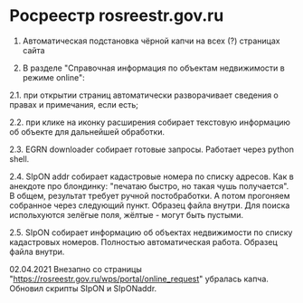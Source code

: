 # Росреестр rosreestr.gov.ru
1. Автоматическая подстановка чёрной капчи на всех (?) страницах сайта


2. В разделе "Справочная информация по объектам недвижимости в режиме online":

2.1. при открытии страниц автоматически разворачивает сведения о правах и примечания, если есть;

2.2. при клике на иконку расширения собирает текстовую информацию об объекте для дальнейшей обработки.

2.3. EGRN downloader собирает готовые запросы. Работает через python shell.

2.4. SIpON addr собирает кадастровые номера по списку адресов. Как в анекдоте про блондинку: "печатаю быстро, но такая чушь получается". В общем, результат требует ручной постобработки. А потом прогоняем собранное через следующий пункт. Образец файла внутри. Для поиска испольхуются зелёгые поля, жёлтые - могут быть пустыми.

2.5. SIpON собирает информацию об объектах недвижимости по списку кадастровых номеров. Полностью автоматическая работа. Образец файла внутри.

02.04.2021 Внезапно со страницы "https://rosreestr.gov.ru/wps/portal/online_request" убралась капча. Обновил скрипты SIpON и SIpONaddr.
